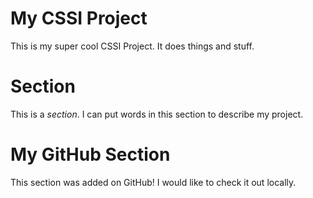 # My CSSI Project

This is my super cool CSSI Project. It does things and stuff. 

# Section

This is a *section*. I can put words in this section to describe my project.

# My GitHub Section

This section was added on GitHub! I would like to check it out locally. 
